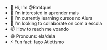 - 👋 Hi, I’m @Ra14quel
- 👀 I’m interested in aprender mais
- 🌱 I’m currently learning cursos no Alura
- 💞️ I’m looking to collaborate on com a escola
- 📫 How to reach me voando
- 😄 Pronouns: ela/dela
- ⚡ Fun fact: faço Atletismo

<!---
Ra14quel/Ra14quel is a ✨ special ✨ repository because its `README.md` (this file) appears on your GitHub profile.
You can click the Preview link to take a look at your changes.
--->

